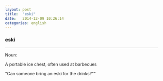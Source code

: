 ```yaml
---
layout: post
title:  "eski"
date:   2014-12-09 10:26:14 
categories: english
---
```

### eski 
-----------
Noun:

A portable ice chest, often used at barbecues

"Can someone bring an eski for the drinks?""
